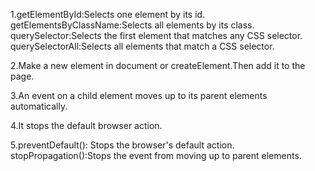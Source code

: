 1.getElementById:Selects one element by its id.
getElementsByClassName:Selects all elements by its class.
querySelector:Selects the first element that matches any CSS selector.
querySelectorAll:Selects all elements that match a CSS selector.

2.Make a new element in document or createElement.Then add it to the page.

3.An event on a child element moves up to its parent elements automatically.

4.It stops the default browser action.

5.preventDefault(): Stops the browser's default action.
stopPropagation():Stops the event from moving up to parent elements.

